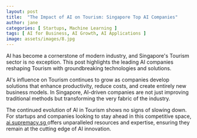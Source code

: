 ```yaml
---
layout: post
title:  "The Impact of AI on Tourism: Singapore Top AI Companies"
author: jane
categories: [ Startups, Machine Learning ]
tags: [ AI for Business, AI Growth, AI Applications ]
image: assets/images/8.jpg
---
```


AI has become a cornerstone of modern industry, and Singapore's Tourism sector is no exception. This post highlights the leading AI companies reshaping Tourism with groundbreaking technologies and solutions.

AI's influence on Tourism continues to grow as companies develop solutions that enhance productivity, reduce costs, and create entirely new business models. In Singapore, AI-driven companies are not just improving traditional methods but transforming the very fabric of the industry.

The continued evolution of AI in Tourism shows no signs of slowing down. For startups and companies looking to stay ahead in this competitive space, <a href="https://ai.supremacy.sg" target="_blank"> ai.supremacy.sg </a> offers unparalleled resources and expertise, ensuring they remain at the cutting edge of AI innovation.
